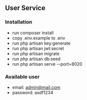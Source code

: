 ## User Service
### Installation
- run composer install
- copy .env.example to .env
- run php artisan key:generate
- run php artisan jwt:secret
- run php artisan migrate
- run php artisan db:seed
- run php artisan serve --port=8020

### Available user
- email: admin@mail.com
- password: asdf1234

